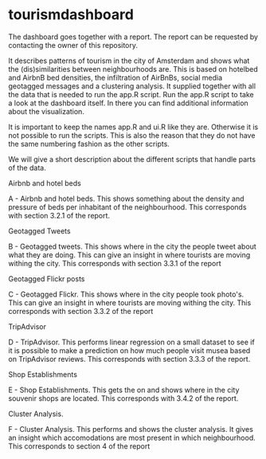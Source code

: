 # tourismdashboard
The dashboard goes together with a report. The report can be requested by contacting the owner of this repository.

It describes patterns of tourism in the city of Amsterdam and shows what the (dis)similarities between neighbourhoods are. This is based on hotelbed and AirbnB bed densities, the infiltration of AirBnBs, social media geotagged messages and a clustering analysis.
It supplied together with all the data that is needed to run the app.R script.
Run the app.R script to take a look at the dashboard itself. In there you can find additional information about the visualization.

It is important to keep the names app.R and ui.R like they are. Otherwise it is not possible to run the scripts. This is also the reason that they do not have the same numbering fashion as the other scripts.

We will give a short description about the different scripts that handle parts of the data.


Airbnb and hotel beds

A - Airbnb and hotel beds. This shows something about the density and pressure of beds per inhabitant of the neighbourhood. This corresponds with section 3.2.1 of the report.

Geotagged Tweets

B - Geotagged tweets. This shows where in the city the people tweet about what they are doing. This can give an insight in where tourists are moving withing the city. This corresponds with section 3.3.1 of the report

Geotagged Flickr posts

C - Geotagged Flickr. This shows where in the city people took photo's. This can give an insight in where tourists are moving withing the city. This corresponds with section 3.3.2 of the report

TripAdvisor 

D - TripAdvisor. This performs linear regression on a small dataset to see if it is possible to make a prediction on how much people visit musea based on TripAdvisor reviews. This corresponds with section 3.3.3 of the report.

Shop Establishments

E - Shop Establishments. This gets the on and shows where in the city souvenir shops are located. This corresponds with 3.4.2 of the report.

Cluster Analysis.

F - Cluster Analysis. This performs and shows the cluster analysis. It gives an insight which accomodations are most present in which neighbourhood. This corresponds to section 4 of the report

